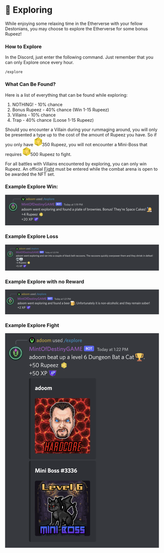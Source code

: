 # 🔎 Exploring

While enjoying some relaxing time in the Etherverse with your fellow Destonians, you may choose to explore the Etherverse for some bonus Rupeez!&#x20;

### How to Explore

In the Discord, just enter the following command. Just remember that you can only Explore once every hour.

```
/explore
```

### What Can Be Found?

Here is a list of everything that can be found while exploring:

1. NOTHING! - 10% chance
2. Bonus Rupeez - 40% chance (Win 1-15 Rupeez)
3. Villains - 10% chance
4. Trap - 40% chance (Loose 1-15 Rupeez)

Should you encounter a Villain during your rummaging around, you will only be presented a type up to the cost of the amount of Rupeez you have. So if you only have <img src="../../.gitbook/assets/Rupeez-small (9) (1).png" alt="" data-size="line">350 Rupeez, you will not encounter a Mini-Boss that requires <img src="../../.gitbook/assets/Rupeez-small (9) (1) (1).png" alt="" data-size="line">500 Rupeez to fight.

For all battles with Villains encountered by exploring, you can only win Rupeez. An official [Fight](../fighting.md) must be entered while the combat arena is open to be awarded the NFT set.

### Example Explore Win:

![](<../../.gitbook/assets/image (2).png>)

### Example Explore Loss

![](<../../.gitbook/assets/image (25) (1).png>)

### Example Explore with no Reward

![](<../../.gitbook/assets/image (31).png>)

### Example Explore Fight

![](<../../.gitbook/assets/image (9).png>)
